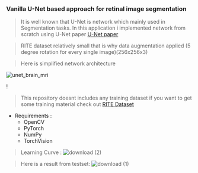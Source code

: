 ### Vanilla U-Net based approach for retinal image segmentation

> It is well known that U-Net is network which mainly used in Segmentation tasks. In this application i implemented network from scratch using U-Net paper
[U-Net paper](https://arxiv.org/abs/1505.04597)

> RITE dataset relatively small that is why data augmentation applied (5 degree rotation for every single image)(256x256x3)

> Here is simplified network architecture

![unet_brain_mri](https://user-images.githubusercontent.com/39130214/73118665-8f393700-3f70-11ea-9fc4-68620710d0f2.png)

!

> This repository doesnt includes any training dataset if you want to get some training material check out [RITE Dataset](https://medicine.uiowa.edu/eye/rite-dataset)


* Requirements :
  * OpenCV 
  * PyTorch
  * NumPy
  * TorchVision
  
> Learning Curve :
![download (2)](https://user-images.githubusercontent.com/39130214/73126642-d6eeab80-3fce-11ea-8999-9add48e5d7a6.png)
  
> Here is a result from testset:
![download (1)](https://user-images.githubusercontent.com/39130214/73125569-ad7b5300-3fc1-11ea-932a-ad263872346c.png)




